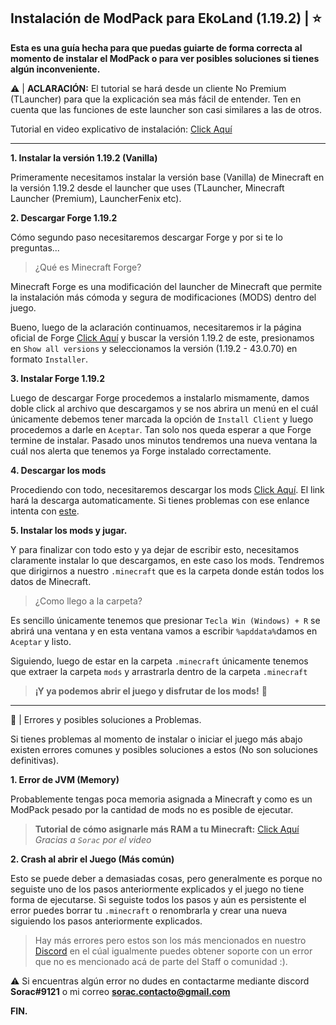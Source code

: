  Instalación de ModPack para EkoLand (1.19.2) | ⭐
--
 **Esta es una guía hecha para que puedas guiarte de forma correcta al momento de instalar el ModPack o para ver posibles soluciones si tienes algún inconveniente.**

⚠ | **ACLARACIÓN:** El tutorial se hará desde un cliente No Premium (TLauncher) para que la explicación sea más fácil de entender. Ten en cuenta que las funciones de este launcher son casi similares a las de otros.

 Tutorial en video explicativo de instalación: <a href="https://www.youtube.com/watch?v=qFpITQIn4e4" rel="nofollow" target="_blank">Click Aquí</a>
<hr>

 **1. Instalar la versión 1.19.2 (Vanilla)**

 Primeramente necesitamos instalar la versión base (Vanilla) de Minecraft en la versión 1.19.2 desde el launcher que uses (TLauncher, Minecraft Launcher (Premium), LauncherFenix etc).
 
**2. Descargar Forge 1.19.2**

 Cómo segundo paso necesitaremos descargar Forge y por si te lo preguntas...

> ¿Qué es Minecraft Forge?

 Minecraft Forge es una modificación del launcher de Minecraft que permite la instalación más cómoda y segura de modificaciones (MODS) dentro del juego.

 Bueno, luego de la aclaración continuamos, necesitaremos ir la página oficial de Forge <a href="https://files.minecraftforge.net/net/minecraftforge/forge/index_1.19.2.html" rel="nofollow" target="_blank">Click Aquí</a> y buscar la versión 1.19.2 de este, presionamos en `Show all versions` y seleccionamos la versión (1.19.2 - 43.0.70) en formato `Installer`.
 
**3. Instalar Forge 1.19.2**

 Luego de descargar Forge procedemos a instalarlo mismamente, damos doble click al archivo que descargamos y se nos abrira un menú en el cuál únicamente debemos tener marcada la opción de `Install Client` y luego procedemos a darle en `Aceptar`. Tan solo nos queda esperar a que Forge termine de instalar. Pasado unos minutos tendremos una nueva ventana la cuál nos alerta que tenemos ya Forge instalado correctamente.
 
**4. Descargar los mods**

 Procediendo con todo, necesitaremos descargar los mods <a href="https://drive.google.com/u/0/uc?id=1ARmqaxgJk4PKuXhrcfbXopSjzO-mq_pY&export=download" target="_blank" rel="nofollow">Click Aquí</a>. El link hará la descarga automaticamente. Si tienes problemas con ese enlance intenta con <a href="https://drive.google.com/file/d/1ARmqaxgJk4PKuXhrcfbXopSjzO-mq_pY/view?usp=sharing" target="_blank" rel="nofollow">este</a>.
 
**5. Instalar los mods y jugar.**

 Y para finalizar con todo esto y ya dejar de escribir esto, necesitamos claramente instalar lo que descargamos, en este caso los mods. Tendremos que dirigirnos a nuestro `.minecraft` que es la carpeta donde están todos los datos de Minecraft.
 
 > ¿Como llego a la carpeta?
 
 Es sencillo únicamente tenemos que presionar `Tecla Win (Windows) + R` se abrirá una ventana y en esta ventana vamos a escribir `%apddata%`damos en `Aceptar` y listo.
 
 Siguiendo, luego de estar en la carpeta `.minecraft` únicamente tenemos que extraer la carpeta `mods` y arrastrarla dentro de la carpeta `.minecraft`
 
 > **¡Y ya podemos abrir el juego y disfrutar de los mods!** 🚗
 <hr>
🚩 | Errores y posibles soluciones a Problemas.

 Si tienes problemas al momento de instalar o iniciar el juego más abajo existen errores comunes y posibles soluciones a estos (No son soluciones definitivas).
 
 **1. Error de JVM (Memory)**
 
 Probablemente tengas poca memoria asignada a Minecraft y como es un ModPack pesado por la cantidad de mods no es posible de ejecutar.
 
> **Tutorial de cómo asignarle más RAM a tu Minecraft:** <a href="https://youtu.be/qFpITQIn4e4?t=43" rel="nofollow" target="_blank">Click Aquí</a> *Gracias a `Sorac` por el video*
 
 **2. Crash al abrir el Juego (Más común)**
 
 Esto se puede deber a demasiadas cosas, pero generalmente es porque no seguiste uno de los pasos anteriormente explicados y el juego no tiene forma de ejecutarse.
 Si seguiste todos los pasos y aún es persistente el error puedes borrar tu `.minecraft` o renombrarla y crear una nueva siguiendo los pasos anteriormente explicados.
 
> Hay más errores pero estos son los más mencionados en nuestro <a href="https://discord.gg/XAxH9Q7Jby" target="_blank" rel="nofollow">Discord</a> en el cúal igualmente puedes obtener soporte con un error que no es mencionado acá de parte del Staff o comunidad :).

⚠ Si encuentras algún error no dudes en contactarme mediante discord **Sorac#9121** o mi correo **sorac.contacto@gmail.com**

**FIN.**


